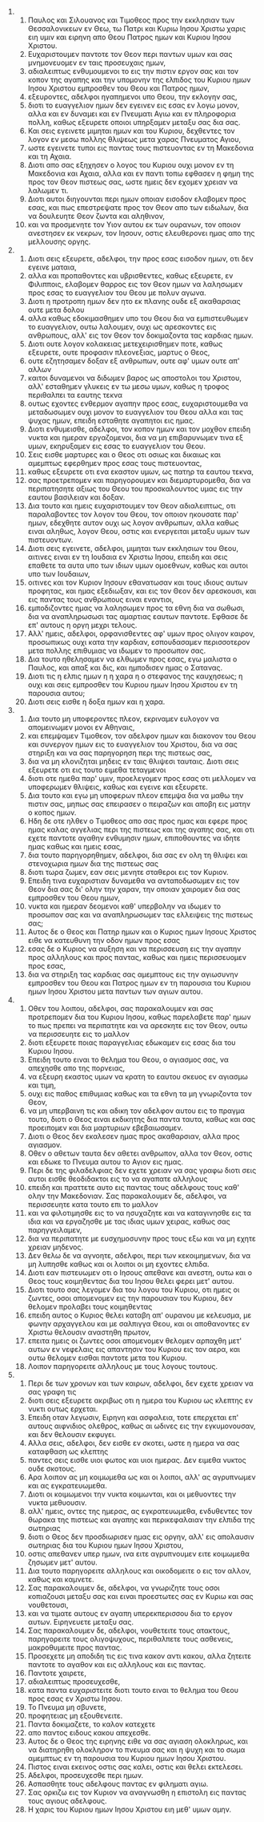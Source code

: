 <ol>
  <li>
    <ol>
      <li>Παυλος και Σιλουανος και Τιμοθεος προς την εκκλησιαν των Θεσσαλονικεων εν Θεω, τω Πατρι και Κυριω Ιησου Χριστω χαρις ειη υμιν και ειρηνη απο Θεου Πατρος ημων και Κυριου Ιησου Χριστου.</li>
      <li>Ευχαριστουμεν παντοτε τον Θεον περι παντων υμων και σας μνημονευομεν εν ταις προσευχαις ημων,</li>
      <li>αδιαλειπτως ενθυμουμενοι το εις την πιστιν εργον σας και τον κοπον της αγαπης και την υπομονην της ελπιδος του Κυριου ημων Ιησου Χριστου εμπροσθεν του Θεου και Πατρος ημων,</li>
      <li>εξευροντες, αδελφοι ηγαπημενοι υπο Θεου, την εκλογην σας,</li>
      <li>διοτι το ευαγγελιον ημων δεν εγεινεν εις εσας εν λογω μονον, αλλα και εν δυναμει και εν Πνευματι Αγιω και εν πληροφορια πολλη, καθως εξευρετε οποιοι υπηρξαμεν μεταξυ σας δια σας.</li>
      <li>Και σεις εγεινετε μιμηται ημων και του Κυριου, δεχθεντες τον λογον εν μεσω πολλης θλιψεως μετα χαρας Πνευματος Αγιου,</li>
      <li>ωστε εγεινετε τυποι εις παντας τους πιστευοντας εν τη Μακεδονια και τη Αχαια.</li>
      <li>Διοτι απο σας εξηχησεν ο λογος του Κυριου ουχι μονον εν τη Μακεδονια και Αχαια, αλλα και εν παντι τοπω εφθασεν η φημη της προς τον Θεον πιστεως σας, ωστε ημεις δεν εχομεν χρειαν να λαλωμεν τι.</li>
      <li>Διοτι αυτοι διηγουνται περι ημων οποιαν εισοδον ελαβομεν προς εσας, και πως επεστρεψατε προς τον Θεον απο των ειδωλων, δια να δουλευητε Θεον ζωντα και αληθινον,</li>
      <li>και να προσμενητε τον Υιον αυτου εκ των ουρανων, τον οποιον ανεστησεν εκ νεκρων, τον Ιησουν, οστις ελευθερονει ημας απο της μελλουσης οργης.</li>
    </ol>
  </li>
  <li>
    <ol>
      <li>Διοτι σεις εξευρετε, αδελφοι, την προς εσας εισοδον ημων, οτι δεν εγεινε ματαια,</li>
      <li>αλλα και προπαθοντες και υβρισθεντες, καθως εξευρετε, εν Φιλιπποις, ελαβομεν θαρρος εις τον Θεον ημων να λαλησωμεν προς εσας το ευαγγελιον του Θεου με πολυν αγωνα.</li>
      <li>Διοτι η προτροπη ημων δεν ητο εκ πλανης ουδε εξ ακαθαρσιας ουτε μετα δολου</li>
      <li>αλλα καθως εδοκιμασθημεν υπο του Θεου δια να εμπιστευθωμεν το ευαγγελιον, ουτω λαλουμεν, ουχι ως αρεσκοντες εις ανθρωπους, αλλ' εις τον Θεον τον δοκιμαζοντα τας καρδιας ημων.</li>
      <li>Διοτι ουτε λογον κολακειας μετεχειρισθημεν ποτε, καθως εξευρετε, ουτε προφασιν πλεονεξιας, μαρτυς ο Θεος,</li>
      <li>ουτε εζητησαμεν δοξαν εξ ανθρωπων, ουτε αφ' υμων ουτε απ' αλλων</li>
      <li>καιτοι δυναμενοι να διδωμεν βαρος ως αποστολοι του Χριστου, αλλ' εσταθημεν γλυκεις εν τω μεσω υμων, καθως η τροφος περιθαλπει τα εαυτης τεκνα</li>
      <li>ουτως εχοντες ενθερμον αγαπην προς εσας, ευχαριστουμεθα να μεταδωσωμεν ουχι μονον το ευαγγελιον του Θεου αλλα και τας ψυχας ημων, επειδη εσταθητε αγαπητοι εις ημας.</li>
      <li>Διοτι ενθυμεισθε, αδελφοι, τον κοπον ημων και τον μοχθον επειδη νυκτα και ημεραν εργαζομενοι, δια να μη επιβαρυνωμεν τινα εξ υμων, εκηρυξαμεν εις εσας το ευαγγελιον του Θεου.</li>
      <li>Σεις εισθε μαρτυρες και ο Θεος οτι οσιως και δικαιως και αμεμπτως εφερθημεν προς εσας τους πιστευοντας,</li>
      <li>καθως εξευρετε οτι ενα εκαστον υμων, ως πατηρ τα εαυτου τεκνα,</li>
      <li>σας προετρεπομεν και παρηγορουμεν και διεμαρτυρομεθα, δια να περιπατησητε αξιως του Θεου του προσκαλουντος υμας εις την εαυτου βασιλειαν και δοξαν.</li>
      <li>Δια τουτο και ημεις ευχαριστουμεν τον Θεον αδιαλειπτως, οτι παραλαβοντες τον λογον του Θεου, τον οποιον ηκουσατε παρ' ημων, εδεχθητε αυτον ουχι ως λογον ανθρωπων, αλλα καθως ειναι αληθως, λογον Θεου, οστις και ενεργειται μεταξυ υμων των πιστευοντων.</li>
      <li>Διοτι σεις εγεινετε, αδελφοι, μιμηται των εκκλησιων του Θεου, αιτινες ειναι εν τη Ιουδαια εν Χριστω Ιησου, επειδη και σεις επαθετε τα αυτα υπο των ιδιων υμων ομοεθνων, καθως και αυτοι υπο των Ιουδαιων,</li>
      <li>οιτινες και τον Κυριον Ιησουν εθανατωσαν και τους ιδιους αυτων προφητας, και ημας εξεδιωξαν, και εις τον Θεον δεν αρεσκουσι, και εις παντας τους ανθρωπους ειναι εναντιοι,</li>
      <li>εμποδιζοντες ημας να λαλησωμεν προς τα εθνη δια να σωθωσι, δια να αναπληρωσωσι τας αμαρτιας εαυτων παντοτε. Εφθασε δε επ' αυτους η οργη μεχρι τελους.</li>
      <li>Αλλ' ημεις, αδελφοι, ορφανισθεντες αφ' υμων προς ολιγον καιρον, προσωπικως ουχι κατα την καρδιαν, εσπουδασαμεν περισσοτερον μετα πολλης επιθυμιας να ιδωμεν το προσωπον σας.</li>
      <li>Δια τουτο ηθελησαμεν να ελθωμεν προς εσας, εγω μαλιστα ο Παυλος, και απαξ και δις, και ημποδισεν ημας ο Σατανας.</li>
      <li>Διοτι τις η ελπις ημων η η χαρα η ο στεφανος της καυχησεως; η ουχι και σεις εμπροσθεν του Κυριου ημων Ιησου Χριστου εν τη παρουσια αυτου;</li>
      <li>Διοτι σεις εισθε η δοξα ημων και η χαρα.</li>
    </ol>
  </li>
  <li>
    <ol>
      <li>Δια τουτο μη υποφεροντες πλεον, εκριναμεν ευλογον να απομεινωμεν μονοι εν Αθηναις,</li>
      <li>και επεμψαμεν Τιμοθεον, τον αδελφον ημων και διακονον του Θεου και συνεργον ημων εις το ευαγγελιον του Χριστου, δια να σας στηριξη και να σας παρηγορηση περι της πιστεως σας,</li>
      <li>δια να μη κλονιζηται μηδεις εν ταις θλιψεσι ταυταις. Διοτι σεις εξευρετε οτι εις τουτο ειμεθα τεταγμενοι</li>
      <li>διοτι οτε ημεθα παρ' υμιν, προελεγομεν προς εσας οτι μελλομεν να υποφερωμεν θλιψεις, καθως και εγεινε και εξευρετε.</li>
      <li>Δια τουτο και εγω μη υποφερων πλεον επεμψα δια να μαθω την πιστιν σας, μηπως σας επειρασεν ο πειραζων και αποβη εις ματην ο κοπος ημων.</li>
      <li>Ηδη δε οτε ηλθεν ο Τιμοθεος απο σας προς ημας και εφερε προς ημας καλας αγγελιας περι της πιστεως και της αγαπης σας, και οτι εχετε παντοτε αγαθην ενθυμησιν ημων, επιποθουντες να ιδητε ημας καθως και ημεις εσας,</li>
      <li>δια τουτο παρηγορηθημεν, αδελφοι, δια σας εν ολη τη θλιψει και στενοχωρια ημων δια της πιστεως σας</li>
      <li>διοτι τωρα ζωμεν, εαν σεις μενητε σταθεροι εις τον Κυριον.</li>
      <li>Επειδη τινα ευχαριστιαν δυναμεθα να ανταποδωσωμεν εις τον Θεον δια σας δι' ολην την χαραν, την οποιαν χαιρομεν δια σας εμπροσθεν του Θεου ημων,</li>
      <li>νυκτα και ημεραν δεομενοι καθ' υπερβολην να ιδωμεν το προσωπον σας και να αναπληρωσωμεν τας ελλειψεις της πιστεως σας;</li>
      <li>Αυτος δε ο Θεος και Πατηρ ημων και ο Κυριος ημων Ιησους Χριστος ειθε να κατευθυνη την οδον ημων προς εσας</li>
      <li>εσας δε ο Κυριος να αυξηση και να περισσευση εις την αγαπην προς αλληλους και προς παντας, καθως και ημεις περισσευομεν προς εσας,</li>
      <li>δια να στηριξη τας καρδιας σας αμεμπτους εις την αγιωσυνην εμπροσθεν του Θεου και Πατρος ημων εν τη παρουσια του Κυριου ημων Ιησου Χριστου μετα παντων των αγιων αυτου.</li>
    </ol>
  </li>
  <li>
    <ol>
      <li>Οθεν του λοιπου, αδελφοι, σας παρακαλουμεν και σας προτρεπομεν δια του Κυριου Ιησου, καθως παρελαβετε παρ' ημων το πως πρεπει να περιπατητε και να αρεσκητε εις τον Θεον, ουτω να περισσευητε εις το μαλλον</li>
      <li>διοτι εξευρετε ποιας παραγγελιας εδωκαμεν εις εσας δια του Κυριου Ιησου.</li>
      <li>Επειδη τουτο ειναι το θελημα του Θεου, ο αγιασμος σας, να απεχησθε απο της πορνειας,</li>
      <li>να εξευρη εκαστος υμων να κρατη το εαυτου σκευος εν αγιασμω και τιμη,</li>
      <li>ουχι εις παθος επιθυμιας καθως και τα εθνη τα μη γνωριζοντα τον Θεον,</li>
      <li>να μη υπερβαινη τις και αδικη τον αδελφον αυτου εις το πραγμα τουτο, διοτι ο Θεος ειναι εκδικητης δια παντα ταυτα, καθως και σας προειπομεν και δια μαρτυριων εβεβαιωσαμεν.</li>
      <li>Διοτι ο Θεος δεν εκαλεσεν ημας προς ακαθαρσιαν, αλλα προς αγιασμον.</li>
      <li>Οθεν ο αθετων ταυτα δεν αθετει ανθρωπον, αλλα τον Θεον, οστις και εδωκε το Πνευμα αυτου το Αγιον εις ημας.</li>
      <li>Περι δε της φιλαδελφιας δεν εχετε χρειαν να σας γραφω διοτι σεις αυτοι εισθε θεοδιδακτοι εις το να αγαπατε αλληλους</li>
      <li>επειδη και πραττετε αυτο εις παντας τους αδελφους τους καθ' ολην την Μακεδονιαν. Σας παρακαλουμεν δε, αδελφοι, να περισσευητε κατα τουτο επι το μαλλον</li>
      <li>και να φιλοτιμησθε εις το να ησυχαζητε και να καταγινησθε εις τα ιδια και να εργαζησθε με τας ιδιας υμων χειρας, καθως σας παρηγγειλαμεν,</li>
      <li>δια να περιπατητε με ευσχημοσυνην προς τους εξω και να μη εχητε χρειαν μηδενος.</li>
      <li>Δεν θελω δε να αγνοητε, αδελφοι, περι των κεκοιμημενων, δια να μη λυπησθε καθως και οι λοιποι οι μη εχοντες ελπιδα.</li>
      <li>Διοτι εαν πιστευωμεν οτι ο Ιησους απεθανε και ανεστη, ουτω και ο Θεος τους κοιμηθεντας δια του Ιησου θελει φερει μετ' αυτου.</li>
      <li>Διοτι τουτο σας λεγομεν δια του λογου του Κυριου, οτι ημεις οι ζωντες, οσοι απομενομεν εις την παρουσιαν του Κυριου, δεν θελομεν προλαβει τους κοιμηθεντας</li>
      <li>επειδη αυτος ο Κυριος θελει καταβη απ' ουρανου με κελευσμα, με φωνην αρχαγγελου και με σαλπιγγα Θεου, και οι αποθανοντες εν Χριστω θελουσιν αναστηθη πρωτον,</li>
      <li>επειτα ημεις οι ζωντες οσοι απομενομεν θελομεν αρπαχθη μετ' αυτων εν νεφελαις εις απαντησιν του Κυριου εις τον αερα, και ουτω θελομεν εισθαι παντοτε μετα του Κυριου.</li>
      <li>Λοιπον παρηγορειτε αλληλους με τους λογους τουτους.</li>
    </ol>
  </li>
  <li>
    <ol>
      <li>Περι δε των χρονων και των καιρων, αδελφοι, δεν εχετε χρειαν να σας γραφη τις</li>
      <li>διοτι σεις εξευρετε ακριβως οτι η ημερα του Κυριου ως κλεπτης εν νυκτι ουτως ερχεται.</li>
      <li>Επειδη οταν λεγωσιν, Ειρηνη και ασφαλεια, τοτε επερχεται επ' αυτους αιφνιδιος ολεθρος, καθως αι ωδινες εις την εγκυμονουσαν, και δεν θελουσιν εκφυγει.</li>
      <li>Αλλα σεις, αδελφοι, δεν εισθε εν σκοτει, ωστε η ημερα να σας καταφθαση ως κλεπτης</li>
      <li>παντες σεις εισθε υιοι φωτος και υιοι ημερας. Δεν ειμεθα νυκτος ουδε σκοτους.</li>
      <li>Αρα λοιπον ας μη κοιμωμεθα ως και οι λοιποι, αλλ' ας αγρυπνωμεν και ας εγκρατευωμεθα.</li>
      <li>Διοτι οι κοιμωμενοι την νυκτα κοιμωνται, και οι μεθυοντες την νυκτα μεθυουσιν.</li>
      <li>αλλ' ημεις, οντες της ημερας, ας εγκρατευωμεθα, ενδυθεντες τον θωρακα της πιστεως και αγαπης και περικεφαλαιαν την ελπιδα της σωτηριας</li>
      <li>διοτι ο Θεος δεν προσδιωρισεν ημας εις οργην, αλλ' εις απολαυσιν σωτηριας δια του Κυριου ημων Ιησου Χριστου,</li>
      <li>οστις απεθανεν υπερ ημων, ινα ειτε αγρυπνουμεν ειτε κοιμωμεθα ζησωμεν μετ' αυτου.</li>
      <li>Δια τουτο παρηγορειτε αλληλους και οικοδομειτε ο εις τον αλλον, καθως και καμνετε.</li>
      <li>Σας παρακαλουμεν δε, αδελφοι, να γνωριζητε τους οσοι κοπιαζουσι μεταξυ σας και ειναι προεστωτες σας εν Κυριω και σας νουθετουσι,</li>
      <li>και να τιματε αυτους εν αγαπη υπερεκπερισσου δια το εργον αυτων. Ειρηνευετε μεταξυ σας.</li>
      <li>Σας παρακαλουμεν δε, αδελφοι, νουθετειτε τους ατακτους, παρηγορειτε τους ολιγοψυχους, περιθαλπετε τους ασθενεις, μακροθυμειτε προς παντας.</li>
      <li>Προσεχετε μη αποδιδη τις εις τινα κακον αντι κακου, αλλα ζητειτε παντοτε το αγαθον και εις αλληλους και εις παντας.</li>
      <li>Παντοτε χαιρετε,</li>
      <li>αδιαλειπτως προσευχεσθε,</li>
      <li>κατα παντα ευχαριστειτε διοτι τουτο ειναι το θελημα του Θεου προς εσας εν Χριστω Ιησου.</li>
      <li>Το Πνευμα μη σβυνετε,</li>
      <li>προφητειας μη εξουθενειτε.</li>
      <li>Παντα δοκιμαζετε, το καλον κατεχετε</li>
      <li>απο παντος ειδους κακου απεχεσθε.</li>
      <li>Αυτος δε ο Θεος της ειρηνης ειθε να σας αγιαση ολοκληρως, και να διατηρηθη ολοκληρον το πνευμα σας και η ψυχη και το σωμα αμεμπτως εν τη παρουσια του Κυριου ημων Ιησου Χριστου.</li>
      <li>Πιστος ειναι εκεινος οστις σας καλει, οστις και θελει εκτελεσει.</li>
      <li>Αδελφοι, προσευχεσθε περι ημων.</li>
      <li>Ασπασθητε τους αδελφους παντας εν φιληματι αγιω.</li>
      <li>Σας ορκιζω εις τον Κυριον να αναγνωσθη η επιστολη εις παντας τους αγιους αδελφους.</li>
      <li>Η χαρις του Κυριου ημων Ιησου Χριστου ειη μεθ' υμων αμην.</li>
    </ol>
  </li>
</ol>